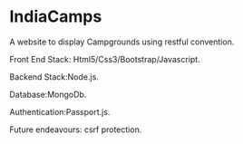 # IndiaCamps
A website to display Campgrounds using restful convention.

Front End Stack: Html5/Css3/Bootstrap/Javascript.

Backend Stack:Node.js.

Database:MongoDb.

Authentication:Passport.js.

Future endeavours: csrf protection.
